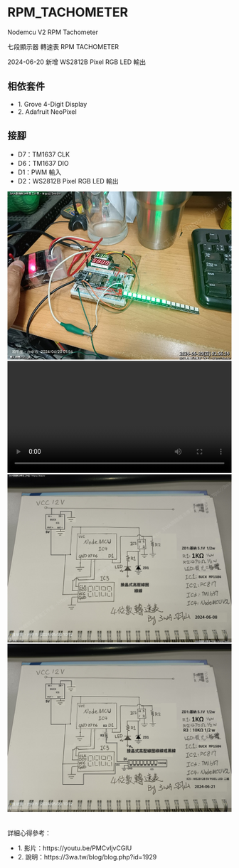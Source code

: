 # RPM_TACHOMETER
Nodemcu V2 RPM Tachometer

七段顯示器 轉速表 RPM TACHOMETER

2024-06-20
新增 WS2812B Pixel RGB LED 輸出

<h2>相依套件</h2>
<ul>
  <li>1. Grove 4-Digit Display</li>
  <li>2. Adafruit NeoPixel</li>
</ul>

<h2>接腳</h2>
<ul>
  <li>D7：TM1637 CLK</li>
  <li>D6：TM1637 DIO</li>
  <li>D1：PWM 輸入</li>
  <li>D2：WS2812B Pixel RGB LED 輸出</li>
</ul>
<img src="screenshot/PIXEL2.jpg">
<br>
<video autoplay loop style="width:100%; height: auto;">
  <source src="screenshot/PIXEL.mp4" type="video/mp4" />
</video>  
<br>
<img src="screenshot/s2.jpg">
<br>
<img src="screenshot/RPM_TACHOMETER_PIXEL.png">
<br>
<br>
<br>
詳細心得參考：
<ul>
  <li>1. 影片：https://youtu.be/PMCvIjvCGIU</li>
  <li>2. 說明：https://3wa.tw/blog/blog.php?id=1929</li>
</ul>  
